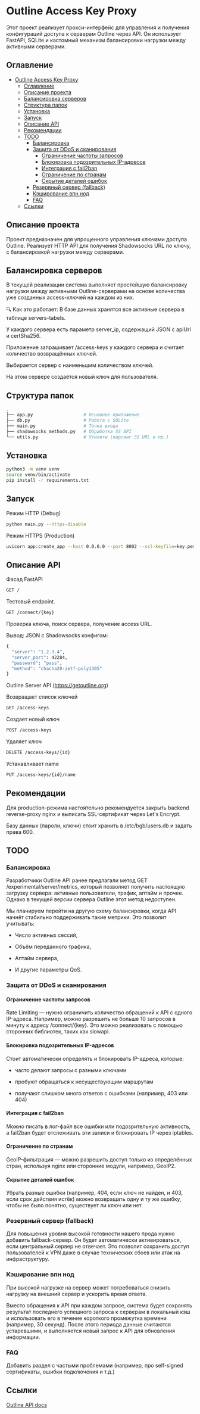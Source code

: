 # Outline Access Key Proxy

Этот проект реализует прокси-интерфейс для управления и получения конфигураций доступа к серверам Outline через API. Он использует FastAPI, SQLite и кастомный механизм балансировки нагрузки между активными серверами.

## Оглавление
- [Outline Access Key Proxy](#outline-access-key-proxy)
  - [Оглавление](#оглавление)
  - [Описание проекта](#описание-проекта)
  - [Балансировка серверов](#балансировка-серверов)
  - [Структура папок](#структура-папок)
  - [Установка](#установка)
  - [Запуск](#запуск)
  - [Описание API](#описание-api)
  - [Рекомендации](#рекомендации)
  - [TODO](#todo)
    - [Балансировка](#балансировка)
    - [Защита от DDoS и сканирования](#защита-от-ddos-и-сканирования)
      - [Ограничение частоты запросов](#ограничение-частоты-запросов)
      - [Блокировка подозрительных IP-адресов](#блокировка-подозрительных-ip-адресов)
      - [Интеграция с fail2ban](#интеграция-с-fail2ban)
      - [Ограничение по странам](#ограничение-по-странам)
      - [Скрытие деталей ошибок](#скрытие-деталей-ошибок)
    - [Резервный сервер (fallback)](#резервный-сервер-fallback)
    - [Кэширование впн нод](#кэширование-впн-нод)
    - [FAQ](#faq)
  - [Ссылки](#ссылки)




## Описание проекта

Проект предназначен для упрощенного управления ключами доступа Outline. Реализует HTTP API для получения Shadowsocks URL по ключу, с балансировкой нагрузки между серверами.

## Балансировка серверов
В текущей реализации система выполняет простейшую балансировку нагрузки между активными Outline-серверами на основе количества уже созданных access-ключей на каждом из них.

🔍 Как это работает:
В базе данных хранятся все активные сервера в таблице servers-tabels.

У каждого сервера есть параметр server_ip, содержащий JSON с apiUrl и certSha256.

Приложение запрашивает /access-keys у каждого сервера и считает количество возвращённых ключей.

Выбирается сервер с наименьшим количеством ключей.

На этом сервере создаётся новый ключ для пользователя.

## Структура папок

```bash
.
├── app.py                   # Основное приложение
├── db.py                    # Работа с SQLite
├── main.py                  # Точка входа 
├── shadowsocks_methods.py   # Обработка SS API
└── utils.py                 # Утилиты (парсинг SS URL и пр.)
```
## Установка
```bash
python3 -m venv venv
source venv/bin/activate
pip install -r requirements.txt
```
## Запуск

 Режим HTTP (Debug)
```bash
python main.py --https-disable
```
Режим HTTPS (Production)
```bash
uvicorn app:create_app --host 0.0.0.0 --port 8002 --ssl-keyfile=key.pem --ssl-certfile=cert.pem --factory
```
## Описание API

Фасад FastAPI
```bash
GET /
```
Тестовый endpoint.
```bash
GET /connect/{key}
```
Проверка ключа, поиск сервера, получение access URL.

Вывод: JSON c Shadowsocks конфигом:
```bash
{
  "server": "1.2.3.4",
  "server_port": 42284,
  "password": "pass",
  "method": "chacha20-ietf-poly1305"
}
```
Outline Server API (https://getoutline.org)

Возвращает список ключей
```bash
GET /access-keys
```
Создает новый ключ
```bash
POST /access-keys
```
Удаляет ключ
```bash
DELETE /access-keys/{id}
```
Устанавливает name
```bash
PUT /access-keys/{id}/name
```

## Рекомендации

Для production-режима настоятельно рекомендуется закрыть backend reverse-proxy nginx и выписать SSL-сертификат через Let's Encrypt.

Базу данных (пароли, ключи) стоит хранить в /etc/bgb/users.db и задать права 600.

## TODO
### Балансировка
Разработчики Outline API ранее предлагали метод GET /experimental/server/metrics, который позволяет получить настоящую загрузку сервера: активные пользователи, трафик, аптайм и прочее. Однако в текущей версии сервера Outline этот метод недоступен.

Мы планируем перейти на другую схему балансировки, когда API начнёт стабильно поддерживать такие метрики. Это позволит учитывать:

 - Число активных сессий,

 - Объём переданного трафика,

 - Аптайм сервера,

 - И другие параметры QoS.
### Защита от DDoS и сканирования

#### Ограничение частоты запросов 
Rate Limiting — нужно ограничить количество обращений к API с одного IP-адреса. Например, можно разрешить не больше 10 запросов в минуту к адресу /connect/{key}. Это можно реализовать с помощью сторонних библиотек, таких как slowapi.

#### Блокировка подозрительных IP-адресов
Cтоит автоматически определять и блокировать IP-адреса, которые:

 - часто делают запросы с разными ключами

 - пробуют обращаться к несуществующим маршрутам

 - получают слишком много ответов с ошибками (например, 403 или 404)

#### Интеграция с fail2ban 
Можно писать в лог-файл все ошибки или подозрительную активность, а fail2ban будет отслеживать эти записи и блокировать IP через iptables.

#### Ограничение по странам 
GeoIP-фильтрация — можно разрешить доступ только из определённых стран, используя nginx или сторонние модули, например, GeoIP2.

#### Скрытие деталей ошибок
Убрать разные ошибки (например, 404, если ключ не найден, и 403, если срок действия истёк) можно возвращать одну и ту же ошибку, чтобы не было понятно, существует ли ключ или нет.

### Резервный сервер (fallback)

Для повышения уровня высокой готовности нашего прода нужно добавить fallback-сервер. Он будет автоматически активироваться, если центральный сервер не отвечает. Это позволит сохранить доступ пользователей к VPN даже в случае технических сбоев или атак на инфраструктуру.

### Кэширование впн нод 

При высокой нагрузке на сервер может потребоваться снизить нагрузку на внешний сервер и ускорить время ответа.

Вместо обращения к API при каждом запросе, система будет сохранять результат последнего успешного запроса к серверам в локальный кэш и использовать его в течение короткого промежутка времени (например, 30 секунд). После этого периода данные считаются устаревшими, и выполняется новый запрос к API для обновления информации.

### FAQ 
Добавить раздел с частыми проблемами (например, про self-signed сертификаты, ошибки подключения и т.д.)


## Ссылки

[Outline API docs](https://redocly.github.io/redoc/?url=https://raw.githubusercontent.com/Jigsaw-Code/outline-server/master/src/shadowbox/server/api.yml)

